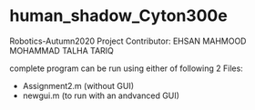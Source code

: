 # human_shadow_Cyton300e

Robotics-Autumn2020 Project
Contributor:
 EHSAN MAHMOOD
 MOHAMMAD TALHA TARIQ

complete program can be run using either of following 2 Files:
- Assignment2.m (without GUI)
- newgui.m  (to run with an andvanced GUI)
